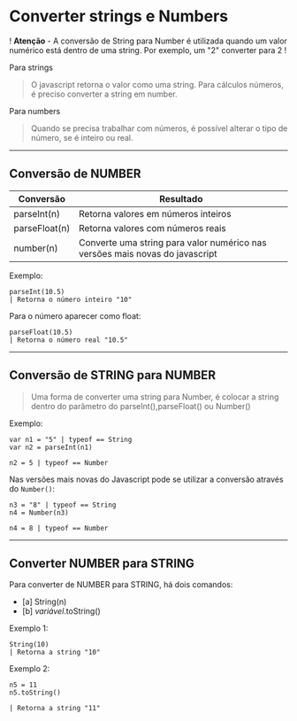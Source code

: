 # Converter strings e Numbers
! **Atenção** - A conversão de String para Number é utilizada quando um valor numérico está dentro de uma string. Por exemplo, um "2" converter para 2 !

Para strings
> O javascript retorna o valor como uma string. Para cálculos números, é preciso converter a string em number.

Para numbers
>Quando se precisa trabalhar com números, é possível alterar o tipo de número, se é inteiro ou real.
________________________________________________

## Conversão de NUMBER

| Conversão | Resultado |
| ---------- | ------------------ |
| parseInt(n) | Retorna valores em números inteiros |
| parseFloat(n) | Retorna valores com números reais |
| number(n) | Converte uma string para valor numérico nas versões mais novas do javascript |

Exemplo:
```
parseInt(10.5)
| Retorna o número inteiro "10"
```

Para o número aparecer como float:
```
parseFloat(10.5)
| Retorna o número real "10.5"
```
________________________________________________

## Conversão de STRING para NUMBER

> Uma forma de converter uma string para Number, é colocar a string dentro do parâmetro do parseInt(),parseFloat() ou Number()

Exemplo:

```
var n1 = "5" | typeof == String
var n2 = parseInt(n1)

n2 = 5 | typeof == Number
```

Nas versões mais novas do Javascript pode se utilizar a conversão através do `Number()`:

```
n3 = "8" | typeof == String
n4 = Number(n3)

n4 = 8 | typeof == Number
```
________________________________________________

## Converter NUMBER para STRING

Para converter de NUMBER para STRING, há dois comandos:

- [a] String(n)
- [b] _variável_.toString()


Exemplo 1:
```
String(10)
| Retorna a string "10"
```

Exemplo 2:
```
n5 = 11
n5.toString()

| Retorna a string "11"
```
